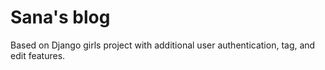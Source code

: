 # Sana's blog
Based on Django girls project with additional user authentication, tag, and edit features. 
